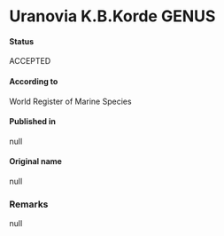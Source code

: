 Uranovia K.B.Korde GENUS
=======

#### Status
ACCEPTED

#### According to
World Register of Marine Species

#### Published in
null

#### Original name
null

### Remarks
null